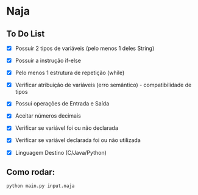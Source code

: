 # Naja

## To Do List

- [x] Possuir 2 tipos de variáveis (pelo menos 1 deles String)
- [x] Possuir a instrução if-else
- [x] Pelo menos 1 estrutura de repetição (while)
- [x] Verificar atribuição de variáveis (erro semântico) - compatibilidade de tipos
- [x] Possui operações de Entrada e Saída
- [x] Aceitar números decimais
- [x] Verificar se variável foi ou não declarada
- [x] Verificar se variável declarada foi ou não utilizada
- [x] Linguagem Destino (C/Java/Python)


## Como rodar:

`python main.py input.naja`